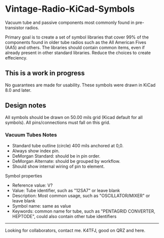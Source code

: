 # Vintage-Radio-KiCad-Symbols
Vacuum tube and passive components most commonly found in pre-transistor radios.

Primary goal is to create a set of symbol libraries that cover 99% of the components 
found in older tube radios such as the All American Fives (AA5) and others. The libraries 
should contain common items, even if already present in other standard libraries. Reduce 
the choices to create effeciency.

## This is a work in progress
No guarantees are made for usability. These symbols were drawn in KiCad 8.0 and later.

## Design notes
All symbols should be drawn on 50.00 mils grid (Kicad default for all symbols).
All pins/connections must fall on this grid.

### Vacuum Tubes Notes
- Standard tube outline (circle) 400 mils anchored at 0,0.
- Always show index pin.
- DeMorgan Standard: should be in pin order.
- DeMorgan Alternate: should be grouped by workflow.
- Should show internal wiring of pin to element.

Symbol properties

- Reference value: V?
- Value: Tube identifier, such as "12SA7" or leave blank
- Description: Most common usage, such as "OSCILLATOR/MIXER" or leave blank
- Symbol name: same as value
- Keywords: common name for tube, such as "PENTAGRID CONVERTER, HEPTODE", could also
  contain other tube identifiers

---

Looking for collaborators, contact me. K4TFJ, good on QRZ and here.
